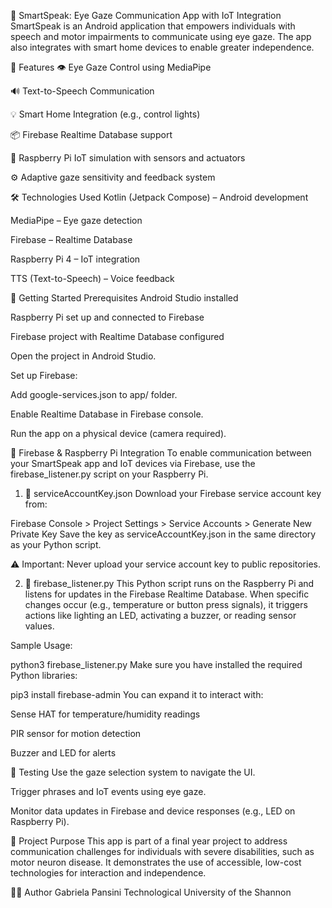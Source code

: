 📱 SmartSpeak: Eye Gaze Communication App with IoT Integration
SmartSpeak is an Android application that empowers individuals with speech and motor impairments to communicate using eye gaze. The app also integrates with smart home devices to enable greater independence.

📌 Features
👁️ Eye Gaze Control using MediaPipe

🔊 Text-to-Speech Communication

💡 Smart Home Integration (e.g., control lights)

📦 Firebase Realtime Database support

📶 Raspberry Pi IoT simulation with sensors and actuators

⚙️ Adaptive gaze sensitivity and feedback system


🛠️ Technologies Used
Kotlin (Jetpack Compose) – Android development

MediaPipe – Eye gaze detection

Firebase – Realtime Database

Raspberry Pi 4 – IoT integration

TTS (Text-to-Speech) – Voice feedback



🚀 Getting Started
Prerequisites
Android Studio installed

Raspberry Pi set up and connected to Firebase

Firebase project with Realtime Database configured


Open the project in Android Studio.

Set up Firebase:

Add google-services.json to app/ folder.

Enable Realtime Database in Firebase console.

Run the app on a physical device (camera required).


🧰 Firebase & Raspberry Pi Integration
To enable communication between your SmartSpeak app and IoT devices via Firebase, use the firebase_listener.py script on your Raspberry Pi.

1. 📄 serviceAccountKey.json
Download your Firebase service account key from:


Firebase Console > Project Settings > Service Accounts > Generate New Private Key
Save the key as serviceAccountKey.json in the same directory as your Python script.

⚠️ Important: Never upload your service account key to public repositories.

2. 🐍 firebase_listener.py
This Python script runs on the Raspberry Pi and listens for updates in the Firebase Realtime Database. When specific changes occur (e.g., temperature or button press signals), it triggers actions like lighting an LED, activating a buzzer, or reading sensor values.

Sample Usage:

python3 firebase_listener.py
Make sure you have installed the required Python libraries:


pip3 install firebase-admin
You can expand it to interact with:

Sense HAT for temperature/humidity readings

PIR sensor for motion detection

Buzzer and LED for alerts

🧪 Testing
Use the gaze selection system to navigate the UI.

Trigger phrases and IoT events using eye gaze.

Monitor data updates in Firebase and device responses (e.g., LED on Raspberry Pi).


🧠 Project Purpose
This app is part of a final year project to address communication challenges for individuals with severe disabilities, such as motor neuron disease. It demonstrates the use of accessible, low-cost technologies for interaction and independence.


🙋‍♀️ Author
Gabriela Pansini
Technological University of the Shannon



